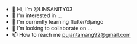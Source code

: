 - 👋 Hi, I’m @LINSANITY03
- 👀 I’m interested in ...
- 🌱 I’m currently learning flutter/django
- 💞️ I’m looking to collaborate on ...
- 📫 How to reach me pujantamang92@gmail.com

<!---
LINSANITY03/LINSANITY03 is a ✨ special ✨ repository because its `README.md` (this file) appears on your GitHub profile.
You can click the Preview link to take a look at your changes.
--->
